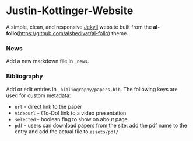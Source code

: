 # Justin-Kottinger-Website
A simple, clean, and responsive [Jekyll](https://jekyllrb.com/) website built from the **al-folio**(https://github.com/alshedivat/al-folio) theme. 

### News
Add a new markdown file in `_news`.

### Bibliography
Add or edit entries in `_bibliography/papers.bib`. The following keys are used for custom metadata:
- `url` - direct link to the paper 
- `videourl` - (To-Do) link to a video presentation
- `selected` - boolean flag to show on about page
- `pdf` - users can download papers from the site. add the pdf name to the entry and add the actual file to `assets/pdf/` 
